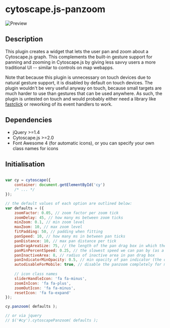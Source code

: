 cytoscape.js-panzoom
====================

![Preview](https://raw2.github.com/cytoscape/cytoscape.js-panzoom/master/img/preview.png)

## Description

This plugin creates a widget that lets the user pan and zoom about a Cytoscape.js graph.  This complements the built-in gesture support for panning and zooming in Cytoscape.js by giving less savvy users a more traditional UI -- similar to controls on map webapps.

Note that because this plugin is unnecessary on touch devices due to natural gesture support, it is disabled by default on touch devices.  The plugin wouldn't be very useful anyway on touch, because small targets are much harder to use than gestures that can be used anywhere.  As such, the plugin is untested on touch and would probably either need a library like [fastclick](https://github.com/ftlabs/fastclick) or reworking of its event handlers to work.


## Dependencies

 * jQuery >=1.4
 * Cytoscape.js >=2.0
 * Font Awesome 4 (for automatic icons), or you can specify your own class names for icons


## Initialisation

```js

var cy = cytoscape({
	container: document.getElementById('cy')
	/* ... */
});

// the default values of each option are outlined below:
var defaults = ({
	zoomFactor: 0.05, // zoom factor per zoom tick
	zoomDelay: 45, // how many ms between zoom ticks
	minZoom: 0.1, // min zoom level
	maxZoom: 10, // max zoom level
	fitPadding: 50, // padding when fitting
	panSpeed: 10, // how many ms in between pan ticks
	panDistance: 10, // max pan distance per tick
	panDragAreaSize: 75, // the length of the pan drag box in which the vector for panning is calculated (bigger = finer control of pan speed and direction)
	panMinPercentSpeed: 0.25, // the slowest speed we can pan by (as a percent of panSpeed)
	panInactiveArea: 8, // radius of inactive area in pan drag box
	panIndicatorMinOpacity: 0.5, // min opacity of pan indicator (the draggable nib); scales from this to 1.0
	autodisableForMobile: true, // disable the panzoom completely for mobile (since we don't really need it with gestures like pinch to zoom)
	
	// icon class names
	sliderHandleIcon: 'fa fa-minus',
	zoomInIcon: 'fa fa-plus',
	zoomOutIcon: 'fa fa-minus',
	resetIcon: 'fa fa-expand'
});

cy.panzoom( defaults );

// or via jquery
// $('#cy').cytoscapePanzoom( defaults );

```